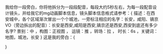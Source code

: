 我给你一段旁白，你将他拆分为一段段配音，每段大约5秒左右，为每一段配音设计镜头，并给我它的mg动画脚本信息，镜头脚本信息格式请参考：{
描述：在西安城中，各个区域渐次冒出一个个城池，一旁标注相应的名字：长安，咸阳、镐京 
VO（旁边拆出的配音）：长安是西安,咸阳是西安,镐京还是西安,西安到底还有多少名字? 
景别：中 ，构图：正视图 ，
运镜：推 ，转场：拉 ，
时长：6s ，关键词：地图，城池，长安 
}
这是我的旁白：{


}
